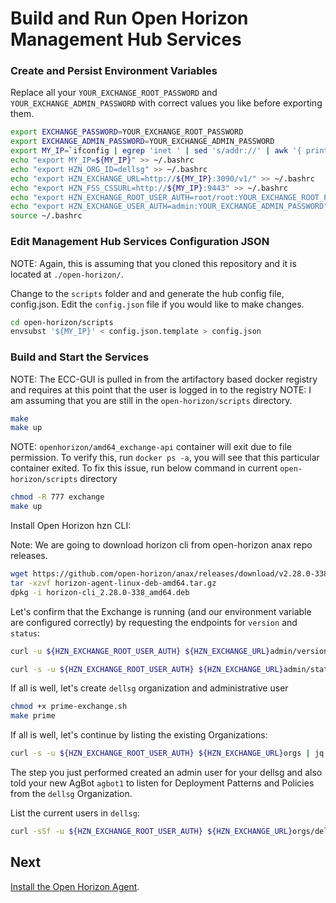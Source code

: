 # Build and Run Open Horizon Management Hub Services

### Create and Persist Environment Variables

Replace all your `YOUR_EXCHANGE_ROOT_PASSWORD` and `YOUR_EXCHANGE_ADMIN_PASSWORD` with correct values you like before exporting them.

``` bash
export EXCHANGE_PASSWORD=YOUR_EXCHANGE_ROOT_PASSWORD
export EXCHANGE_ADMIN_PASSWORD=YOUR_EXCHANGE_ADMIN_PASSWORD
export MY_IP=`ifconfig | egrep 'inet ' | sed 's/addr://' | awk '{ print $2 }' | egrep -v '^172.|^10.|^127.' | head -1`
echo "export MY_IP=${MY_IP}" >> ~/.bashrc
echo "export HZN_ORG_ID=dellsg" >> ~/.bashrc
echo "export HZN_EXCHANGE_URL=http://${MY_IP}:3090/v1/" >> ~/.bashrc
echo "export HZN_FSS_CSSURL=http://${MY_IP}:9443" >> ~/.bashrc
echo "export HZN_EXCHANGE_ROOT_USER_AUTH=root/root:YOUR_EXCHANGE_ROOT_PASSWORD" >> ~/.bashrc
echo "export HZN_EXCHANGE_USER_AUTH=admin:YOUR_EXCHANGE_ADMIN_PASSWORD" >> ~/.bashrc
source ~/.bashrc
```

### Edit Management Hub Services Configuration JSON

NOTE: Again, this is assuming that you cloned this repository and it is located at `./open-horizon/`.

Change to the `scripts` folder and and generate the hub config file, config.json.
Edit the `config.json` file if you would like to make changes.

``` bash
cd open-horizon/scripts
envsubst '${MY_IP}' < config.json.template > config.json
```

### Build and Start the Services
NOTE: The ECC-GUI is pulled in from the artifactory based docker registry and requires at this point that the user is logged in to the registry
NOTE: I am assuming that you are still in the `open-horizon/scripts` directory.

``` bash
make
make up
```

NOTE: `openhorizon/amd64_exchange-api` container will exit due to file permission. To verify this, run `docker ps -a`, you will see that this particular container exited. To fix this issue, run below command in current `open-horizon/scripts` directory

``` bash
chmod -R 777 exchange
make up
```

Install Open Horizon hzn CLI:

Note: We are going to download horizon cli from open-horizon anax repo releases.

``` bash
wget https://github.com/open-horizon/anax/releases/download/v2.28.0-338/horizon-agent-linux-deb-amd64.tar.gz
tar -xzvf horizon-agent-linux-deb-amd64.tar.gz
dpkg -i horizon-cli_2.28.0-338_amd64.deb
```

Let's confirm that the Exchange is running (and our environment variable are configured correctly) by 
requesting the endpoints for `version` and `status`:

``` bash
curl -u ${HZN_EXCHANGE_ROOT_USER_AUTH} ${HZN_EXCHANGE_URL}admin/version
```

``` bash
curl -s -u ${HZN_EXCHANGE_ROOT_USER_AUTH} ${HZN_EXCHANGE_URL}admin/status | jq .
```

If all is well, let's create `dellsg` organization and administrative user

``` bash
chmod +x prime-exchange.sh
make prime
```

If all is well, let's continue by listing the existing Organizations:

``` bash
curl -s -u ${HZN_EXCHANGE_ROOT_USER_AUTH} ${HZN_EXCHANGE_URL}orgs | jq .
```

The step you just performed created an admin user for your dellsg and also told your new AgBot `agbot1` to listen for Deployment Patterns and Policies from the `dellsg` Organization.

List the current users in `dellsg`:

``` bash
curl -sSf -u ${HZN_EXCHANGE_ROOT_USER_AUTH} ${HZN_EXCHANGE_URL}orgs/dellsg/users | jq .
```

## Next

[Install the Open Horizon Agent](install-agent.md).
